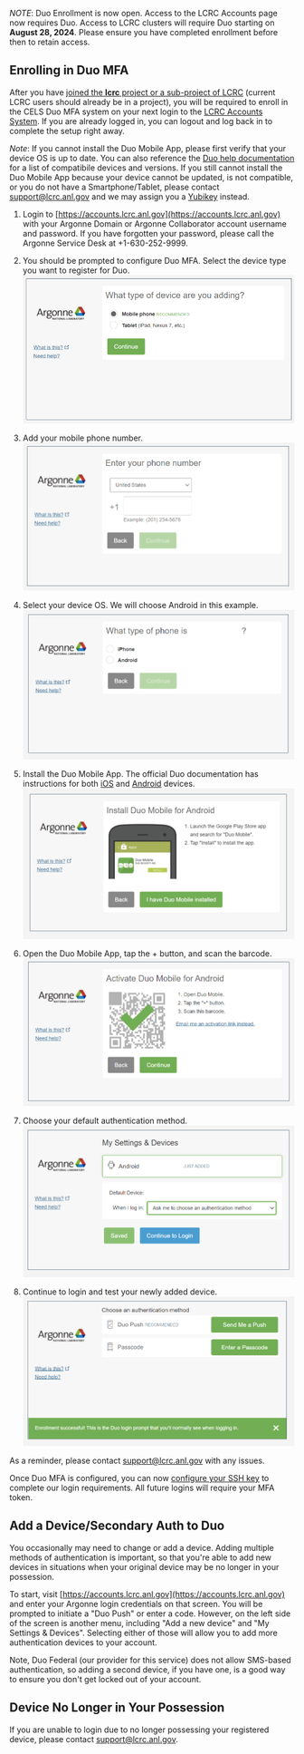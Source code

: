*NOTE*: Duo Enrollment is now open. Access to the LCRC Accounts page now requires Duo. Access to LCRC clusters will require Duo starting on **August 28, 2024**. Please ensure you have completed enrollment before then to retain access.

## Enrolling in Duo MFA

After you have [joined the **lcrc** project or a sub-project of LCRC](../project-management/#join-an-existing-lcrc-project) (current LCRC users should already be in a project), you will be required to enroll in the CELS Duo MFA system on your next login to the [LCRC Accounts System](https://accounts.lcrc.anl.gov). If you are already logged in, you can logout and log back in to complete the setup right away.

*Note*: If you cannot install the Duo Mobile App, please first verify that your device OS is up to date. You can also reference the [Duo help documentation](https://help.duo.com) for a list of compatibile devices and versions. If you still cannot install the Duo Mobile App because your device cannot be updated, is not compatible, or you do not have a Smartphone/Tablet, please contact [support@lcrc.anl.gov](mailto:support@lcrc.anl.gov) and we may assign you a [Yubikey](mfa-yubikey.md) instead.

1. Login to [https://accounts.lcrc.anl.gov](https://accounts.lcrc.anl.gov) with your Argonne Domain or Argonne Collaborator account username and password. If you have forgotten your password, please call the Argonne Service Desk at +1-630-252-9999.

2. You should be prompted to configure Duo MFA. Select the device type you want to register for Duo.
![LCRC Duo Config 1](../images/lcrc_duo_1.png)

3. Add your mobile phone number.
![LCRC Duo Config 2](../images/lcrc_duo_2.png)

4. Select your device OS. We will choose Android in this example.
![LCRC Duo Config 3](../images/lcrc_duo_3.png)

5. Install the Duo Mobile App. The official Duo documentation has instructions for both [iOS](https://guide.duo.com/iphone) and [Android](https://guide.duo.com/android) devices.
![LCRC Duo Config 4](../images/lcrc_duo_4.png)

6. Open the Duo Mobile App, tap the + button, and scan the barcode.
![LCRC Duo Config 5](../images/lcrc_duo_5.png)

7. Choose your default authentication method.
![LCRC Duo Config 6](../images/lcrc_duo_6.png)

8. Continue to login and test your newly added device.
![LCRC Duo Config 7](../images/lcrc_duo_7.png)

As a reminder, please contact [support@lcrc.anl.gov](mailto:support@lcrc.anl.gov) with any issues.

Once Duo MFA is configured, you can now [configure your SSH key](ssh.md) to complete our login requirements. All future logins will require your MFA token.

## Add a Device/Secondary Auth to Duo

You occasionally may need to change or add a device. Adding multiple methods of authentication is important, so that you're able to add new devices in situations when your original device may be no longer in your possession.

To start, visit [https://accounts.lcrc.anl.gov](https://accounts.lcrc.anl.gov) and enter your Argonne login credentials on that screen.  You will be prompted to initiate a "Duo Push" or enter a code.  However, on the left side of the screen is another menu, including "Add a new device" and "My Settings & Devices".  Selecting either of those will allow you to add more authentication devices to your account.

Note, Duo Federal (our provider for this service) does not allow SMS-based authentication, so adding a second device, if you have one, is a good way to ensure you don't get locked out of your account.

## Device No Longer in Your Possession

If you are unable to login due to no longer possessing your registered device, please contact [support@lcrc.anl.gov](mailto:support@lcrc.anl.gov).
